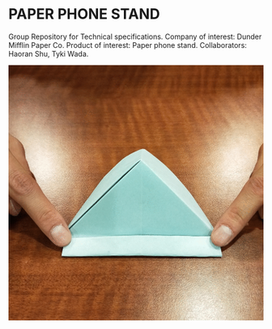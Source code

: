 # PAPER PHONE STAND

Group Repository for Technical specifications.
Company of interest: Dunder Mifflin Paper Co.
Product of interest: Paper phone stand.
Collaborators: Haoran Shu, Tyki Wada.

![](https://raw.githubusercontent.com/tykiww/phone-stand/master/img/14.gif)


